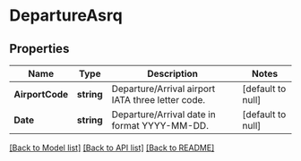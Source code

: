 # DepartureAsrq

## Properties
Name | Type | Description | Notes
------------ | ------------- | ------------- | -------------
**AirportCode** | **string** | Departure/Arrival airport IATA three letter code. | [default to null]
**Date** | **string** | Departure/Arrival date in format YYYY-MM-DD. | [default to null]

[[Back to Model list]](../README.md#documentation-for-models) [[Back to API list]](../README.md#documentation-for-api-endpoints) [[Back to README]](../README.md)


